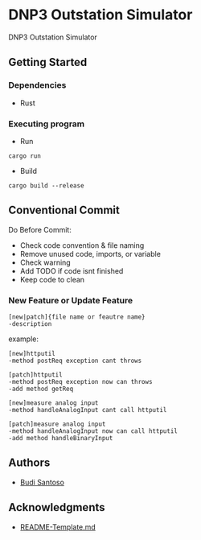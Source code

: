 # DNP3 Outstation Simulator

DNP3 Outstation Simulator

## Getting Started

### Dependencies

- Rust

### Executing program

- Run

```
cargo run
```

- Build

```
cargo build --release
```

## Conventional Commit

Do Before Commit:

- Check code convention & file naming
- Remove unused code, imports, or variable
- Check warning
- Add TODO if code isnt finished
- Keep code to clean

### New Feature or Update Feature

```
[new|patch]{file name or feautre name}
-description
```

example:

```
[new]httputil
-method postReq exception cant throws

[patch]httputil
-method postReq exception now can throws
-add method getReq

[new]measure analog input
-method handleAnalogInput cant call httputil

[patch]measure analog input
-method handleAnalogInput now can call httputil
-add method handleBinaryInput
```

## Authors

- [Budi Santoso](https://blog.boenkkk.dev/)

## Acknowledgments

- [README-Template.md](https://gist.github.com/DomPizzie/7a5ff55ffa9081f2de27c315f5018afc)
